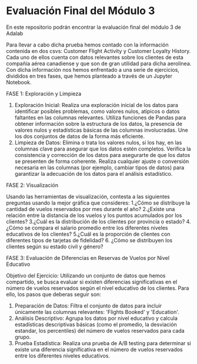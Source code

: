 # Evaluación Final del Módulo 3
En este repositorio podrán encontrar la evaluación final del módulo 3 de Adalab

Para llevar a cabo dicha prueba hemos contado con la información contenida en dos csvs: Customer Flight Activity y Customer Loyalty History. Cada uno de ellos cuenta con datos relevantes sobre los clientes de esta compañía aérea canadiense y que son de gran utilidad para dicha aerolínea. 
Con dicha información nos hemos enfrentado a una serie de ejercicios, divididos en tres fases, que hemos planteado a través de un Jupyter Notebook.

FASE 1: Exploración y Limpieza
1. Exploración Inicial:
Realiza una exploración inicial de los datos para identificar posibles problemas, como valores nulos, atípicos o datos faltantes en las columnas relevantes.
Utiliza funciones de Pandas para obtener información sobre la estructura de los datos, la presencia de valores nulos y estadísticas básicas de las columnas involucradas.
Une los dos conjuntos de datos de la forma más eficiente.
2. Limpieza de Datos:
Elimina o trata los valores nulos, si los hay, en las columnas clave para asegurar que los datos estén completos.
Verifica la consistencia y corrección de los datos para asegurarte de que los datos se presenten de forma coherente.
Realiza cualquier ajuste o conversión necesaria en las columnas (por ejemplo, cambiar tipos de datos) para garantizar la adecuación de los datos para el análisis estadístico.

FASE 2: Visualización

Usando las herramientas de visualización, contesta a las siguientes preguntas usando la mejor gráfica que consideres:
1.¿Cómo se distribuye la cantidad de vuelos reservados por mes durante el año?
2.¿Existe una relación entre la distancia de los vuelos y los puntos acumulados por los clientes?
3.¿Cuál es la distribución de los clientes por provincia o estado?
4.¿Cómo se compara el salario promedio entre los diferentes niveles educativos de los clientes?
5.¿Cuál es la proporción de clientes con diferentes tipos de tarjetas de fidelidad?
6. ¿Cómo se distribuyen los clientes según su estado civil y género?

FASE 3: Evaluación de Diferencias en Reservas de Vuelos por Nivel Educativo

Objetivo del Ejercicio: Utilizando un conjunto de datos que hemos compartido, se busca evaluar si existen diferencias significativas en el número de vuelos reservados según el nivel educativo de los clientes. Para ello, los pasos que deberas seguir son:
1. Preparación de Datos:
Filtra el conjunto de datos para incluir únicamente las columnas relevantes: 'Flights Booked' y 'Education'.
2. Análisis Descriptivo:
Agrupa los datos por nivel educativo y calcula estadísticas descriptivas básicas (como el promedio, la desviación estandar, los percentiles) del número de vuelos reservados para cada grupo.
3. Prueba Estadística:
Realiza una prueba de A/B testing para determinar si existe una diferencia significativa en el número de vuelos reservados entre los diferentes niveles educativos.
